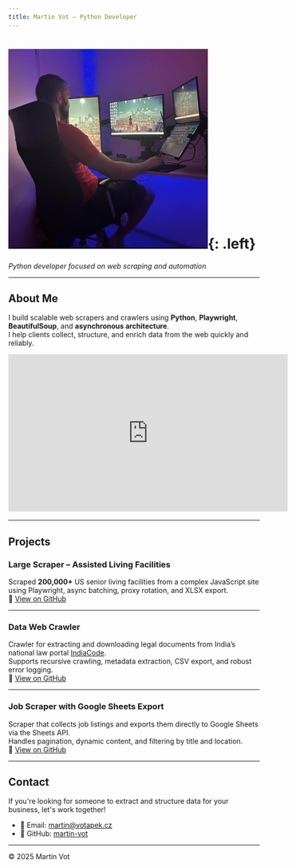 ```yaml
---
title: Martin Vot – Python Developer
---
```


# ![Martin Vot](profile.png){: .left}

*Python developer focused on web scraping and automation*

---

## About Me

I build scalable web scrapers and crawlers using **Python**, **Playwright**, **BeautifulSoup**, and **asynchronous architecture**.  
I help clients collect, structure, and enrich data from the web quickly and reliably.

<iframe width="560" height="315" src="https://www.youtube.com/embed/Z8IsAic-KIU" title="Large Scraper Demo" frameborder="0" allow="accelerometer; autoplay; clipboard-write; encrypted-media; gyroscope; picture-in-picture" allowfullscreen></iframe>

---

## Projects

### **Large Scraper – Assisted Living Facilities**
Scraped **200,000+** US senior living facilities from a complex JavaScript site using Playwright, async batching, proxy rotation, and XLSX export.  
🔗 [View on GitHub](https://github.com/martin-vot/large-scraper)

---

### **Data Web Crawler**
Crawler for extracting and downloading legal documents from India’s national law portal [IndiaCode](https://www.indiacode.nic.in/).  
Supports recursive crawling, metadata extraction, CSV export, and robust error logging.  
🔗 [View on GitHub](https://github.com/Martin-vot/Data-Web-Crawler)

---

### **Job Scraper with Google Sheets Export**
Scraper that collects job listings and exports them directly to Google Sheets via the Sheets API.  
Handles pagination, dynamic content, and filtering by title and location.  
🔗 [View on GitHub](https://github.com/Martin-vot/Job-Scraper-w-GS-export)

---

## Contact

If you're looking for someone to extract and structure data for your business, let's work together!

- 📧 Email: [martin@votapek.cz](mailto:martin@votapek.cz)  
- 🐙 GitHub: [martin-vot](https://github.com/martin-vot)

---

© 2025 Martin Vot
